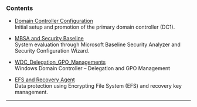 ###  Contents

- [Domain Controller Configuration](Domain_Controller_Config.md)  
  Initial setup and promotion of the primary domain controller (DC1).

- [MBSA and Security Baseline](MBSA_and_Security_Baseline.md)  
  System evaluation through Microsoft Baseline Security Analyzer and Security Configuration Wizard.

- [WDC_Delegation_GPO_Managements](WDC_Delegation_GPO_Management.md)  
  Windows Domain Controller – Delegation and GPO Management

- [EFS and Recovery Agent](EFS_and_Recovery_Agent.md)  
  Data protection using Encrypting File System (EFS) and recovery key management.



---